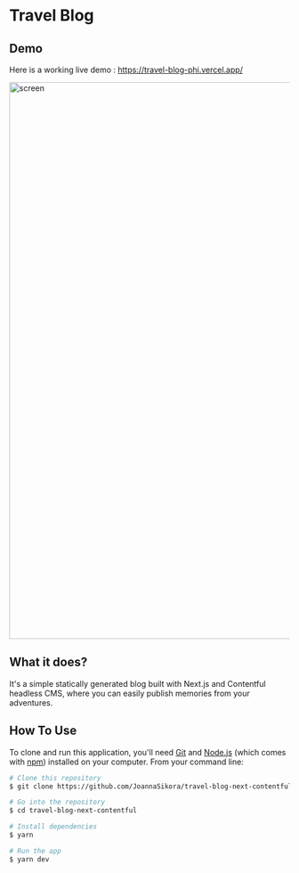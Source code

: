 # Travel Blog

## Demo
Here is a working live demo :  https://travel-blog-phi.vercel.app/

<div>
 <img src="https://i.ibb.co/Db6VJS2/Screenshot-2022-03-18-at-09-56-05.png" alt="screen" width="1000px"/>
</div>

## What it does?
It's a simple statically generated blog built with Next.js and Contentful headless CMS,
where you can easily publish memories from your adventures. 

## How To Use

To clone and run this application, you'll need [Git](https://git-scm.com) and [Node.js](https://nodejs.org/en/download/) (which comes with [npm](http://npmjs.com)) installed on your computer.
From your command line:

 ```bash
 # Clone this repository
 $ git clone https://github.com/JoannaSikora/travel-blog-next-contentful.git
 
 # Go into the repository
 $ cd travel-blog-next-contentful
 
 # Install dependencies
 $ yarn
 
 # Run the app
 $ yarn dev
